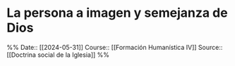 # La persona a imagen y semejanza de Dios

%%
Date:: [[2024-05-31]]
Course:: [[Formación Humanística IV]]
Source:: [[Doctrina social de la Iglesia]]
%%



